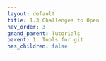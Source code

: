 ```yaml
---
layout: default
title: 1.3 Challenges to Open
nav_order: 3
grand_parent: Tutorials
parent: 1. Tools for git
has_children: false
---
```


